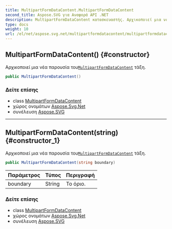 ```yaml
---
title: MultipartFormDataContent.MultipartFormDataContent
second_title: Aspose.SVG για Αναφορά API .NET
description: MultipartFormDataContent κατασκευαστής. Αρχικοποιεί μια νέα παρουσία τουMultipartFormDataContent τάξη.
type: docs
weight: 10
url: /el/net/aspose.svg.net/multipartformdatacontent/multipartformdatacontent/
---
```

## MultipartFormDataContent() {#constructor}

Αρχικοποιεί μια νέα παρουσία του[`MultipartFormDataContent`](../) τάξη.

```csharp
public MultipartFormDataContent()
```

### Δείτε επίσης

* class [MultipartFormDataContent](../)
* χώρος ονομάτων [Aspose.Svg.Net](../../multipartformdatacontent/)
* συνέλευση [Aspose.SVG](../../../)

---

## MultipartFormDataContent(string) {#constructor_1}

Αρχικοποιεί μια νέα παρουσία του[`MultipartFormDataContent`](../) τάξη.

```csharp
public MultipartFormDataContent(string boundary)
```

| Παράμετρος | Τύπος | Περιγραφή |
| --- | --- | --- |
| boundary | String | Το όριο. |

### Δείτε επίσης

* class [MultipartFormDataContent](../)
* χώρος ονομάτων [Aspose.Svg.Net](../../multipartformdatacontent/)
* συνέλευση [Aspose.SVG](../../../)


